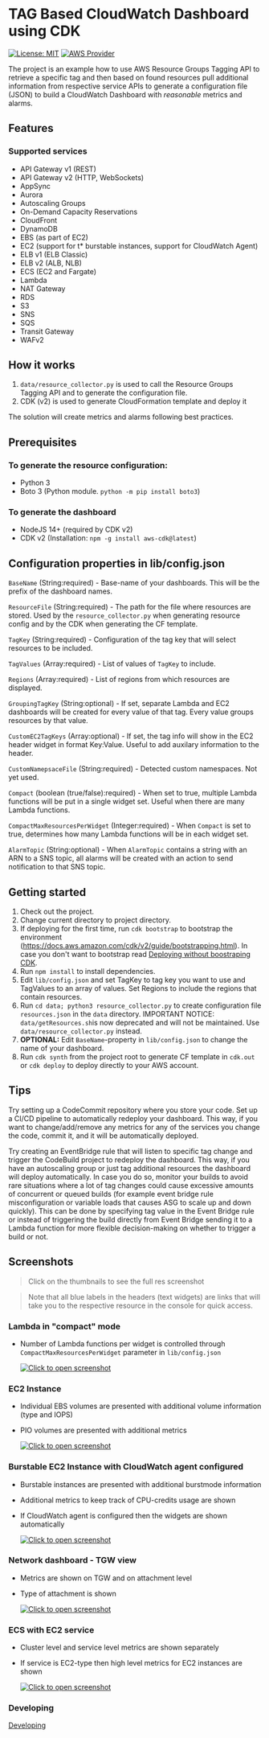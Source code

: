 # TAG Based CloudWatch Dashboard using CDK

[![License: MIT](https://img.shields.io/badge/License-MIT-yellow.svg)](https://opensource.org/licenses/MIT)
[![AWS Provider](https://img.shields.io/badge/provider-AWS-orange?logo=amazon-aws&color=ff9900)](https://docs.aws.amazon.com/AmazonCloudWatch/latest/monitoring/WhatIsCloudWatch.html)

The project is an example how to use AWS Resource Groups Tagging API to retrieve a specific tag
and then based on found resources pull additional information from respective service APIs to generate
a configuration file (JSON) to build a CloudWatch Dashboard with _reasonable_ metrics and alarms.

## Features

### Supported services

- API Gateway v1 (REST)
- API Gateway v2 (HTTP, WebSockets)
- AppSync
- Aurora
- Autoscaling Groups
- On-Demand Capacity Reservations
- CloudFront
- DynamoDB
- EBS (as part of EC2)
- EC2 (support for t\* burstable instances, support for CloudWatch Agent)
- ELB v1 (ELB Classic)
- ELB v2 (ALB, NLB)
- ECS (EC2 and Fargate)
- Lambda
- NAT Gateway
- RDS
- S3
- SNS
- SQS
- Transit Gateway
- WAFv2

## How it works

1. `data/resource_collector.py` is used to call the Resource Groups Tagging API and to generate the configuration file.
2. CDK (v2) is used to generate CloudFormation template and deploy it

The solution will create metrics and alarms following best practices.

## Prerequisites

### To generate the resource configuration:

- Python 3
- Boto 3 (Python module. `python -m pip install boto3`)

### To generate the dashboard

- NodeJS 14+ (required by CDK v2)
- CDK v2 (Installation: `npm -g install aws-cdk@latest`)

## Configuration properties in lib/config.json

`BaseName` (String:required) - Base-name of your dashboards. This will be the prefix of the dashboard names.

`ResourceFile` (String:required) - The path for the file where resources are stored. Used by the `resource_collector.py` when generating resource config and by the CDK when generating the CF template.

`TagKey` (String:required) - Configuration of the tag key that will select resources to be included.

`TagValues` (Array<String>:required) - List of values of `TagKey` to include.

`Regions` (Array<String>:required) - List of regions from which resources are displayed.

`GroupingTagKey` (String:optional) - If set, separate Lambda and EC2 dashboards will be created for every value of that tag. Every value groups resources by that value.

`CustomEC2TagKeys` (Array<String>:optional) - If set, the tag info will show in the EC2 header widget in format Key:Value. Useful to add auxilary information to the header.

`CustomNamepsaceFile` (String:required) - Detected custom namespaces. Not yet used.

`Compact` (boolean (true/false):required) - When set to true, multiple Lambda functions will be put in a single widget set. Useful when there are many Lambda functions.

`CompactMaxResourcesPerWidget` (Integer:required) - When `Compact` is set to true, determines how many Lambda functions will be in each widget set.

`AlarmTopic` (String:optional) - When `AlarmTopic` contains a string with an ARN to a SNS topic, all alarms will be created with an action to send notification to that SNS topic.

## Getting started

1. Check out the project.
2. Change current directory to project directory.
3. If deploying for the first time, run `cdk bootstrap` to bootstrap the environment (https://docs.aws.amazon.com/cdk/v2/guide/bootstrapping.html). In case you don't want to bootstrap read [Deploying without boostraping CDK](BOOTSTRAP.md).
4. Run `npm install` to install dependencies.
5. Edit `lib/config.json` and set TagKey to tag key you want to use and TagValues to an array of values. Set Regions to include the regions that contain resources.
6. Run `cd data; python3 resource_collector.py` to create configuration file `resources.json` in the `data` directory. IMPORTANT NOTICE: `data/getResources.sh`is now deprecated and will not be maintained. Use `data/resource_collector.py` instead.
7. **OPTIONAL:** Edit `BaseName`-property in `lib/config.json` to change the name of your dashboard.
8. Run `cdk synth` from the project root to generate CF template in `cdk.out` or `cdk deploy` to deploy directly to your AWS account.

## Tips

Try setting up a CodeCommit repository where you store your code. Set up a CI/CD pipeline to automatically redeploy your dashboard.
This way, if you want to change/add/remove any metrics for any of the services you change the code, commit it, and it will be automatically deployed.

Try creating an EventBridge rule that will listen to specific tag change and trigger the CodeBuild project to redeploy the dashboard.
This way, if you have an autoscaling group or just tag additional resources the dashboard will deploy automatically. In case you do so, monitor your builds
to avoid rare situations where a lot of tag changes could cause excessive amounts of concurrent or queued builds (for example event bridge rule misconfiguration or
variable loads that causes ASG to scale up and down quickly). This can be done by specifying tag value in the Event Bridge rule or instead of triggering the build
directly from Event Bridge sending it to a Lambda function for more flexible decision-making on whether to trigger a build or not.

## Screenshots

> Click on the thumbnails to see the full res screenshot

> Note that all blue labels in the headers (text widgets) are links that will take you to the respective resource in the console for quick access.

### Lambda in "compact" mode

- Number of Lambda functions per widget is controlled through `CompactMaxResourcesPerWidget` parameter in `lib/config.json`

  [![Click to open screenshot](screenshots/LambdaCompact-thumb.png)](screenshots/LambdaCompact.png)

### EC2 Instance

- Individual EBS volumes are presented with additional volume information (type and IOPS)
- PIO volumes are presented with additional metrics

  [![Click to open screenshot](screenshots/EC2-instance-thumb.png)](screenshots/EC2-instance.png)

### Burstable EC2 Instance with CloudWatch agent configured

- Burstable instances are presented with additional burstmode information
- Additional metrics to keep track of CPU-credits usage are shown
- If CloudWatch agent is configured then the widgets are shown automatically

  [![Click to open screenshot](screenshots/EC2-burstable-instance-thumb.png)](screenshots/EC2-burstable-instance.png)

### Network dashboard - TGW view

- Metrics are shown on TGW and on attachment level
- Type of attachment is shown

  [![Click to open screenshot](screenshots/Network-TGW-thumb.png)](screenshots/Network-TGW.png)

### ECS with EC2 service

- Cluster level and service level metrics are shown separately
- If service is EC2-type then high level metrics for EC2 instances are shown

  [![Click to open screenshot](screenshots/ECS-EC2-service-thumb.png)](screenshots/ECS-EC2-service.png)

### Developing

[Developing](DEVELOPING.md)
